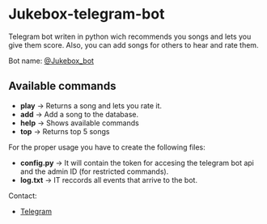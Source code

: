# Jukebox-telegram-bot

Telegram bot writen in python wich recommends you songs and lets you give them score. Also, you can add songs for others to hear and rate them.

Bot name: [@Jukebox_bot](https://telegram.me/jukebox_bot)

## Available commands

- **play** -> Returns a song and lets you rate it.
- **add** -> Add a song to the database.
- **help** -> Shows available commands
- **top** -> Returns top 5 songs

For the proper usage you have to create the following files:
- **config.py** -> It will contain the token for accesing the telegram bot api and the admin ID (for restricted commands).
- **log.txt** -> IT reccords all events that arrive to the bot.

Contact:

- [Telegram](http://telegram.me/lIlllIIIlIlIIl)

